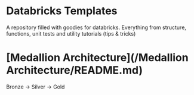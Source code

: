 # Databricks Templates
A repository filled with goodies for databricks. Everything from structure, functions, unit tests and utility tutorials (tips & tricks)

# [Medallion Architecture](/Medallion Architecture/README.md)

Bronze -> Silver -> Gold
